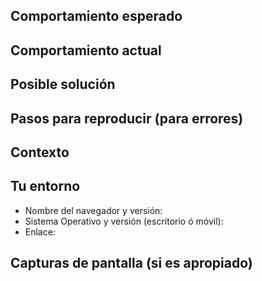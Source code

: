 <!---
  Haz un breve resumen del issue.
-->

## Comportamiento esperado

<!---
  Si estas describiendo un error, describe que debería estar ocurriendo.
  Si estas sugiriendo una funcionalidad/cambio/mejora, describe cómo debería funcionar.
  [Por favor elimina esta sección si no añades información en ella]
-->

## Comportamiento actual

<!---
  Si estas describiendo un error, explica que ocurre en vez del comportamiento esperado.
  Si estas sugiriendo una funcionalidad/cambio/mejora, explica la diferencia con el comportamiento actual.
  [Por favor elimina esta sección si no añades información en ella]
-->

## Posible solución

<!---
  No es obligatorio, pero sugiere un arreglo/razón para el error,
  o ideas de como implementar la mejora o cambio.
  [Por favor elimina esta sección si no añades información en ella]
-->

## Pasos para reproducir (para errores)

<!---
  Proporciona un enlace a un ejemplo real, o un listado de pasos unívocos para
  reproducir el error. Incluye código para reproducirlo, si es relevante.
  [Por favor elimina esta sección si no añades información en ella]
-->

## Contexto

<!---
  Cómo te ha afectado este issue? Que estabas intentando lograr?
  Proporciona un contexto que ayude a llegar a una solución que sea útil en una situación real.
  [Por favor elimina esta sección si no añades información en ella]
-->

## Tu entorno

<!---
  Incluye cuantos detalles relevantes puedas acerca del entorno en el que has encontrado el error.
  [Por favor elimina esta sección si no añades información en ella]
-->

* Nombre del navegador y versión:
* Sistema Operativo y versión (escritorio ó móvil):
* Enlace:

## Capturas de pantalla (si es apropiado)

<!---
  Incluye todas las capturas de pantalla relevantes que puedas.
  [Por favor elimina esta sección si no añades información en ella]
-->
